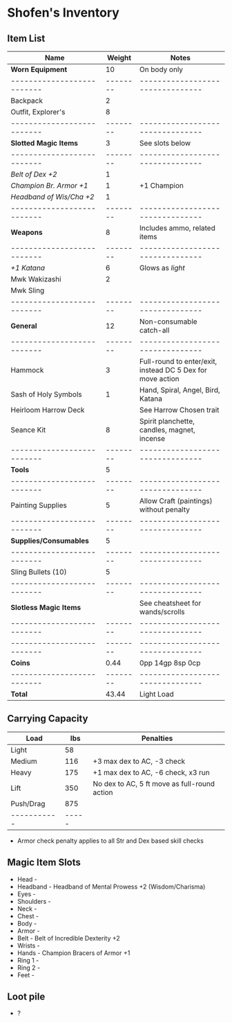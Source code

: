 # Shofen's Inventory
## Item List
| Name                     | Weight | Notes
|--------------------------|--------|--------------------------------
| **Worn Equipment**       |  10    | On body only
|--------------------------|--------|--------------------------------
| Backpack                 |   2    |
| Outfit, Explorer's       |   8    |
|--------------------------|--------|--------------------------------
| **Slotted Magic Items**  |   3    | See slots below
|--------------------------|--------|--------------------------------
| *Belt of Dex +2*         |   1    |
| *Champion Br. Armor +1*  |   1    | +1 Champion
| *Headband of Wis/Cha +2* |   1    |
|--------------------------|--------|--------------------------------
| **Weapons**              |   8    | Includes ammo, related items
|--------------------------|--------|--------------------------------
| *+1 Katana*              |   6    | Glows as *light*
| Mwk Wakizashi            |   2    |
| Mwk Sling                |        |
|--------------------------|--------|--------------------------------
| **General**              |  12    | Non-consumable catch-all
|--------------------------|--------|--------------------------------
| Hammock                  |   3    | Full-round to enter/exit, instead DC 5 Dex for move action
| Sash of Holy Symbols     |   1    | Hand, Spiral, Angel, Bird, Katana
| Heirloom Harrow Deck     |        | See Harrow Chosen trait
| Seance Kit               |   8    | Spirit planchette, candles, magnet, incense
|--------------------------|--------|--------------------------------
| **Tools**                |   5    |
|--------------------------|--------|--------------------------------
| Painting Supplies        |   5    | Allow Craft (paintings) without penalty
|--------------------------|--------|--------------------------------
| **Supplies/Consumables** |   5    |
|--------------------------|--------|--------------------------------
| Sling Bullets (10)       |   5    |
|--------------------------|--------|--------------------------------
| **Slotless Magic Items** |        | See cheatsheet for wands/scrolls
|--------------------------|--------|--------------------------------
|--------------------------|--------|--------------------------------
| **Coins**                |   0.44 | 0pp 14gp 8sp 0cp
|--------------------------|--------|--------------------------------
| **Total**                |  43.44 | Light Load

## Carrying Capacity
| Load      | lbs | Penalties
|-----------|-----|------------
| Light     |  58 |
| Medium    | 116 | +3 max dex to AC, -3 check
| Heavy     | 175 | +1 max dex to AC, -6 check, x3 run
| Lift      | 350 | No dex to AC, 5 ft move as full-round action
| Push/Drag | 875 |
|-----------|-----|
* Armor check penalty applies to all Str and Dex based skill checks

## Magic Item Slots
- Head      -
- Headband  - Headband of Mental Prowess +2 (Wisdom/Charisma)
- Eyes      -
- Shoulders -
- Neck      -
- Chest     -
- Body      -
- Armor     -
- Belt      - Belt of Incredible Dexterity +2
- Wrists    -
- Hands     - Champion Bracers of Armor +1
- Ring 1    -
- Ring 2    -
- Feet      -

## Loot pile
- ?
